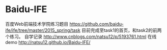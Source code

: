 # Baidu-IFE
百度Web前端技术学院练习题目 https://github.com/baidu-ife/ife/tree/master/2015_spring/task
目前完成至task1的首页，和task2的前两个练习。
自学记录 http://www.cnblogs.com/natsu12/p/5193761.html
在线demo http://natsu12.github.io/Baidu-IFE/